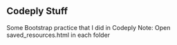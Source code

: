 ## Codeply Stuff
Some Bootstrap practice that I did in Codeply
Note: Open saved_resources.html in each folder
